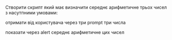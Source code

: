 Створити скрипт який має визначити середнє арифметичне трьох чисел з насутпними умовами:

отримати від користувача через три prompt три числа

показати через alert середнє арифметичне цих чисел